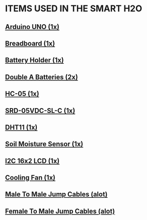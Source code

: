 # ITEMS USED IN THE SMART H2O

## [Arduino UNO (1x)](https://shopee.com.my/UNO-R3-Board-ATmega328P-with-USB-Cable-for-Arduino-i.9026134.1852416173?gclid=Cj0KCQjwnvOaBhDTARIsAJ)
## [Breadboard (1x)](https://shopee.com.my/MB102-Solderless-Mini-Medium-Large-Breadboard-170-400-830-Holes-Dupont-Jumper-Wire-EE-Components-Experiment-Donut-Board-i.33091591.547814043?sp_atk=1)
## [Battery Holder (1x)](https://shopee.com.my/2-Cell-Battery-Holder-AA-With-Wires-i.66871038.2164606220?sp_atk=127244de-f8da-40c0-beb0-7175ef963d64&xptdk=127244de-f8da-40c0-beb0-7175ef963d64)
## [Double A Batteries (2x)](https://shopee.com.my/EVEREADY-Super-Heavy-Duty-Battery-AA-AAA-Battery-1.5V-Alkaline-Battery-Bateri-AA-AAA-2a-Battery-3a-Battery-i.332516012.7066500221?sp_atk=)
## [HC-05 (1x)](https://shopee.com.my/BT06-HC06-HC05-Wireless-RF-Data-Transfer-Bluetooth-Serial-Port-TX-RX-Module-BT-06-HC-06-HC-05-Robotics-PIC-for-Arduino-i.33091591.771814857?sp_atk=62488619-5c03-489b-a3d2-3c81449441fb&xptdk=62488619-5c03-489b-a3d2-3c81449441fb)
## [SRD-05VDC-SL-C (1x)](https://shopee.com.my/Arduino-5V-DC-10A-250VAC-30VDC-Single-Channel-1-Way-Relay-Module-i.72422724.2122469267?gclid=Cj0KCQjwnvOaBhDTAR)
## [DHT11 (1x)](https://shopee.com.my/DHT11-DHT-11-High-Accuracy-Temperature-and-Humidity-Moisture-Sensor-Detect-3.3V-5V-Module-**FREE-CABLE-TechMakers-i.55645224.1843949397?sp)
## [Soil Moisture Sensor (1x)](https://shopee.com.my/Adjustable-Soil-Moisture-Sensor-Soil-Hygrometer-Sensor-for-Arduino-i.33287405.808599522?sp_atk=c20fbbc8-1d28-4099-9cfd-cd87232a0214&xptdk=)
## [I2C 16x2 LCD (1x)](https://shopee.com.my/Arduino-Serial-IIC-I2C-LCD-1602-(16x2)-Yellow-Liquid-Crystal-Display-Module-i.55645224.11716371254?sp_atk=57a69cb0-eb66-46d5-a3b4-19291907)
## [Cooling Fan (1x)](https://shopee.com.my/product/65231794/8062125933?smtt=0.433921829-1669774024.9)
## [Male To Male Jump Cables (alot)](https://shopee.com.my/Male-to-Male-(MM)-40pcs-Dupont-Jumper-Wire-DIY-Experiment-Breadboard-Rainbow-40p-Wires-Cable-10cm-20cm-30cm-for-Arduino-i.33091591.524229147?sp_at)
## [Female To Male Jump Cables (alot)](https://shopee.com.my/Female-to-Male-(FM)-40pcs-Dupont-Jumper-Wire-DIY-Experiment-Breadboard-Rainbow-Cable-40p-10cm-20cm-30cm-for-Arduino-i.33091591.460621073)
